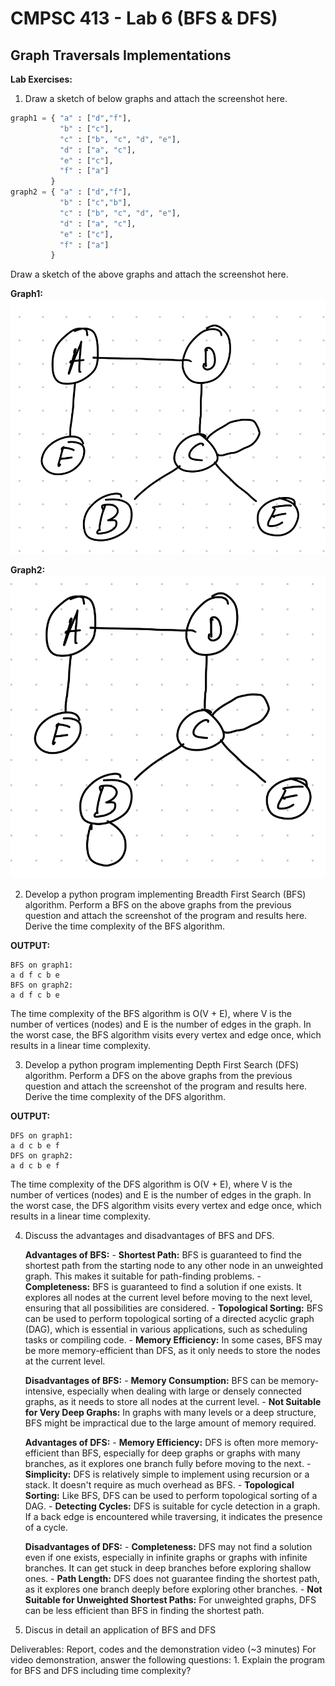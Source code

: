 # CMPSC 413 - Lab 6 (BFS & DFS)
## Graph Traversals Implementations

**Lab Exercises:**
1. Draw a sketch of below graphs and attach the screenshot here.
```python
graph1 = { "a" : ["d","f"],
           "b" : ["c"],
           "c" : ["b", "c", "d", "e"],
           "d" : ["a", "c"],
           "e" : ["c"],
           "f" : ["a"]
         }
graph2 = { "a" : ["d","f"],
           "b" : ["c","b"],
           "c" : ["b", "c", "d", "e"],
           "d" : ["a", "c"],
           "e" : ["c"],
           "f" : ["a"]
         }
```
Draw a sketch of the above graphs and attach the screenshot here.

**Graph1:**
!["Graph1"](./images/Graph1.jpeg)

**Graph2:**
!["Graph2"](./images/Graph2.jpeg) 

2. Develop a python program implementing Breadth First Search (BFS) algorithm. Perform a BFS on the above graphs from the previous question and attach the screenshot of the program and results here. 
Derive the time complexity of the BFS algorithm.

**OUTPUT:**
```
BFS on graph1:
a d f c b e
BFS on graph2:
a d f c b e
```

The time complexity of the BFS algorithm is O(V + E), where V is the number of vertices (nodes) and E is the number of edges in the graph. In the worst case, the BFS algorithm visits every vertex and edge once, which results in a linear time complexity.

3. Develop a python program implementing Depth First Search (DFS) algorithm. Perform a DFS on the above graphs from the previous question and attach the screenshot of the program and results here. Derive the time complexity of the DFS algorithm.

**OUTPUT:**
```
DFS on graph1:
a d c b e f
DFS on graph2:
a d c b e f  
```

The time complexity of the DFS algorithm is O(V + E), where V is the number of vertices (nodes) and E is the number of edges in the graph. In the worst case, the DFS algorithm visits every vertex and edge once, which results in a linear time complexity.

4. Discuss the advantages and disadvantages of BFS and DFS.

    **Advantages of BFS:**
        - **Shortest Path:** BFS is guaranteed to find the shortest path from the starting node to any other node in an unweighted graph. This makes it suitable for path-finding problems.
        - **Completeness:** BFS is guaranteed to find a solution if one exists. It explores all nodes at the current level before moving to the next level, ensuring that all possibilities are considered.
        - **Topological Sorting:** BFS can be used to perform topological sorting of a directed acyclic graph (DAG), which is essential in various applications, such as scheduling tasks or compiling code.
        - **Memory Efficiency:** In some cases, BFS may be more memory-efficient than DFS, as it only needs to store the nodes at the current level.

    **Disadvantages of BFS:**
        - **Memory Consumption:** BFS can be memory-intensive, especially when dealing with large or densely connected graphs, as it needs to store all nodes at the current level.
        - **Not Suitable for Very Deep Graphs:** In graphs with many levels or a deep structure, BFS might be impractical due to the large amount of memory required.

    **Advantages of DFS:**
        - **Memory Efficiency:** DFS is often more memory-efficient than BFS, especially for deep graphs or graphs with many branches, as it explores one branch fully before moving to the next.
        - **Simplicity:** DFS is relatively simple to implement using recursion or a stack. It doesn't require as much overhead as BFS.
        - **Topological Sorting:** Like BFS, DFS can be used to perform topological sorting of a DAG.
        - **Detecting Cycles:** DFS is suitable for cycle detection in a graph. If a back edge is encountered while traversing, it indicates the presence of a cycle.

    **Disadvantages of DFS:**
        - **Completeness:** DFS may not find a solution even if one exists, especially in infinite graphs or graphs with infinite branches. It can get stuck in deep branches before exploring shallow ones.
        - **Path Length:** DFS does not guarantee finding the shortest path, as it explores one branch deeply before exploring other branches.
        - **Not Suitable for Unweighted Shortest Paths:** For unweighted graphs, DFS can be less efficient than BFS in finding the shortest path.

5. Discus in detail an application of BFS and DFS

Deliverables: Report, codes and the demonstration video (~3 minutes)
For video demonstration, answer the following questions:
    1. Explain the program for BFS and DFS including time complexity?
